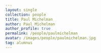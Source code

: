 ```yaml
---
layout: single
collection: people
title: Paul Michelman
author: Paul Michelman
author_profile: true
permalink: /people/paulmichelman
avatar: /images/people/paulmichelman.jpg
tag: alumnus
---
```


